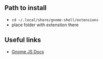

## Path to install

* `cd ~/.local/share/gnome-shell/extensions`
* place folder with extenstion there

## Useful links

* [Gnome JS Docs](https://gjs-docs.gnome.org/)


